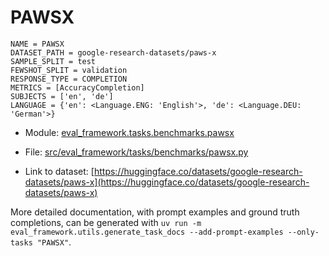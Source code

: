 # PAWSX

````
NAME = PAWSX
DATASET_PATH = google-research-datasets/paws-x
SAMPLE_SPLIT = test
FEWSHOT_SPLIT = validation
RESPONSE_TYPE = COMPLETION
METRICS = [AccuracyCompletion]
SUBJECTS = ['en', 'de']
LANGUAGE = {'en': <Language.ENG: 'English'>, 'de': <Language.DEU: 'German'>}
````

- Module: [eval_framework.tasks.benchmarks.pawsx](eval_framework.tasks.benchmarks.pawsx)

- File: [src/eval_framework/tasks/benchmarks/pawsx.py](../../src/eval_framework/tasks/benchmarks/pawsx.py)

- Link to dataset: [https://huggingface.co/datasets/google-research-datasets/paws-x](https://huggingface.co/datasets/google-research-datasets/paws-x)

More detailed documentation, with prompt examples and ground truth completions, can be generated with `uv run -m eval_framework.utils.generate_task_docs --add-prompt-examples --only-tasks "PAWSX"`.
